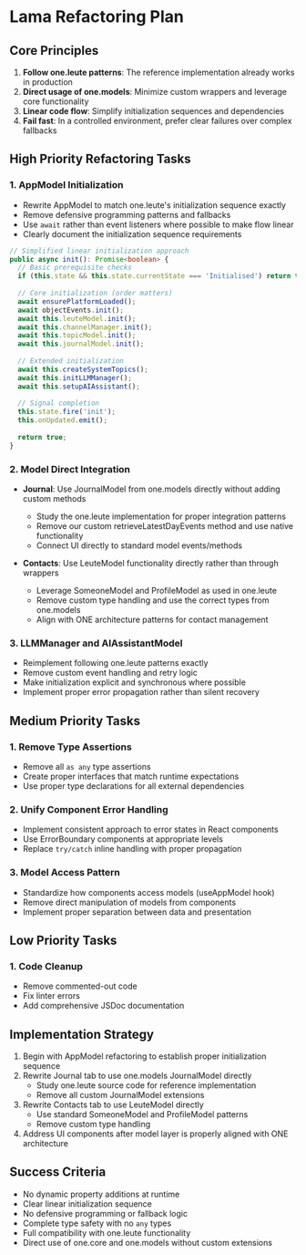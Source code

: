# Lama Refactoring Plan

## Core Principles

1. **Follow one.leute patterns**: The reference implementation already works in production
2. **Direct usage of one.models**: Minimize custom wrappers and leverage core functionality
3. **Linear code flow**: Simplify initialization sequences and dependencies
4. **Fail fast**: In a controlled environment, prefer clear failures over complex fallbacks

## High Priority Refactoring Tasks

### 1. AppModel Initialization

- Rewrite AppModel to match one.leute's initialization sequence exactly
- Remove defensive programming patterns and fallbacks
- Use `await` rather than event listeners where possible to make flow linear
- Clearly document the initialization sequence requirements

```typescript
// Simplified linear initialization approach
public async init(): Promise<boolean> {
  // Basic prerequisite checks
  if (this.state && this.state.currentState === 'Initialised') return true;
  
  // Core initialization (order matters)
  await ensurePlatformLoaded();
  await objectEvents.init();
  await this.leuteModel.init();
  await this.channelManager.init();
  await this.topicModel.init();
  await this.journalModel.init();
  
  // Extended initialization
  await this.createSystemTopics();
  await this.initLLMManager();
  await this.setupAIAssistant();
  
  // Signal completion
  this.state.fire('init');
  this.onUpdated.emit();
  
  return true;
}
```

### 2. Model Direct Integration

- **Journal**: Use JournalModel from one.models directly without adding custom methods
  - Study the one.leute implementation for proper integration patterns
  - Remove our custom retrieveLatestDayEvents method and use native functionality
  - Connect UI directly to standard model events/methods

- **Contacts**: Use LeuteModel functionality directly rather than through wrappers
  - Leverage SomeoneModel and ProfileModel as used in one.leute
  - Remove custom type handling and use the correct types from one.models
  - Align with ONE architecture patterns for contact management

### 3. LLMManager and AIAssistantModel

- Reimplement following one.leute patterns exactly
- Remove custom event handling and retry logic
- Make initialization explicit and synchronous where possible
- Implement proper error propagation rather than silent recovery

## Medium Priority Tasks

### 1. Remove Type Assertions

- Remove all `as any` type assertions
- Create proper interfaces that match runtime expectations
- Use proper type declarations for all external dependencies

### 2. Unify Component Error Handling

- Implement consistent approach to error states in React components
- Use ErrorBoundary components at appropriate levels
- Replace `try/catch` inline handling with proper propagation

### 3. Model Access Pattern

- Standardize how components access models (useAppModel hook)
- Remove direct manipulation of models from components
- Implement proper separation between data and presentation

## Low Priority Tasks

### 1. Code Cleanup

- Remove commented-out code
- Fix linter errors
- Add comprehensive JSDoc documentation

## Implementation Strategy

1. Begin with AppModel refactoring to establish proper initialization sequence
2. Rewrite Journal tab to use one.models JournalModel directly
   - Study one.leute source code for reference implementation
   - Remove all custom JournalModel extensions
3. Rewrite Contacts tab to use LeuteModel directly
   - Use standard SomeoneModel and ProfileModel patterns
   - Remove custom type handling
4. Address UI components after model layer is properly aligned with ONE architecture

## Success Criteria

- No dynamic property additions at runtime
- Clear linear initialization sequence
- No defensive programming or fallback logic
- Complete type safety with no `any` types
- Full compatibility with one.leute functionality
- Direct use of one.core and one.models without custom extensions 